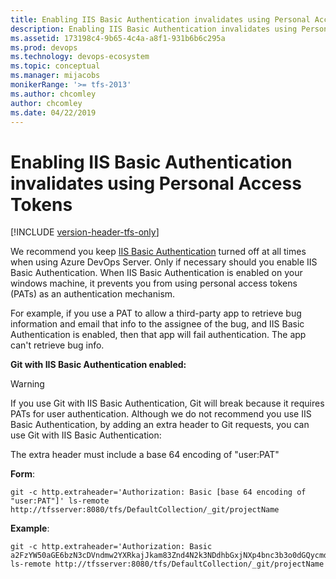 ```yaml
---
title: Enabling IIS Basic Authentication invalidates using Personal Access Tokens
description: Enabling IIS Basic Authentication invalidates using Personal Access Tokens
ms.assetid: 173198c4-9b65-4c4a-a8f1-931b6b6c295a
ms.prod: devops
ms.technology: devops-ecosystem
ms.topic: conceptual
ms.manager: mijacobs
monikerRange: '>= tfs-2013'
ms.author: chcomley
author: chcomley
ms.date: 04/22/2019
---
```


# Enabling IIS Basic Authentication invalidates using Personal Access Tokens

[!INCLUDE [version-header-tfs-only](../../../_shared/version-header-tfs-only.md)]

We recommend you keep [IIS Basic Authentication]( /iis/configuration/system.webserver/security/authentication/basicauthentication) turned 
off at all times when using Azure DevOps Server.  Only if necessary should you enable IIS Basic Authentication. When IIS 
Basic Authentication is enabled on your windows machine, it prevents you from using personal access tokens (PATs) as an 
authentication mechanism. 

For example, if you use a PAT to allow a third-party app to retrieve bug information and email that info to the 
assignee of the bug, and IIS Basic Authentication is enabled, then that app will fail authentication.  The app 
can't retrieve bug info.

**Git with IIS Basic Authentication enabled:**

> [!WARNING]
> If you use Git with IIS Basic Authentication, Git will break because it requires PATs for user 
authentication.  Although we do not recommend you use IIS Basic Authentication, by adding an extra header to Git 
requests, you can use Git with IIS Basic Authentication: 

   The extra header must include a base 64 encoding of "user:PAT"
   
   **Form**:
   ```
   git -c http.extraheader='Authorization: Basic [base 64 encoding of "user:PAT"]' ls-remote http://tfsserver:8080/tfs/DefaultCollection/_git/projectName
   ```
   
   **Example**:
   ```
   git -c http.extraheader='Authorization: Basic a2FzYW50aGE6bzN3cDVndmw2YXRkajJkam83Znd4N2k3NDdhbGxjNXp4bnc3b3o0dGQycmd3d2M1eTdjYQ==' ls-remote http://tfsserver:8080/tfs/DefaultCollection/_git/projectName
   ```
